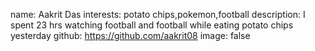 name: Aakrit Das
interests: potato chips,pokemon,football
description: I spent 23 hrs watching football and football while eating potato chips yesterday
github: https://github.com/aakrit08
image: false 